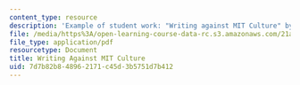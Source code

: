 ```yaml
---
content_type: resource
description: 'Example of student work: "Writing against MIT Culture" by Caroline Rubin.'
file: /media/https%3A/open-learning-course-data-rc.s3.amazonaws.com/21a-112-seminar-in-ethnography-and-fieldwork-spring-2008/7d7b82b848962171c45d3b5751d7b412_rubinc.pdf
file_type: application/pdf
resourcetype: Document
title: Writing Against MIT Culture
uid: 7d7b82b8-4896-2171-c45d-3b5751d7b412
---
```

